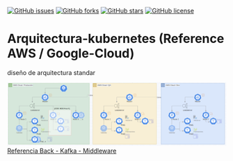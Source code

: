 [![GitHub issues](https://img.shields.io/github/issues/whuera/arquitectura-megaprofer)](https://github.com/whuera/arquitectura-megaprofer/issues)
[![GitHub forks](https://img.shields.io/github/forks/whuera/arquitectura-megaprofer)](https://github.com/whuera/arquitectura-megaprofer/network)
[![GitHub stars](https://img.shields.io/github/stars/whuera/arquitectura-megaprofer)](https://github.com/whuera/arquitectura-megaprofer/stargazers)
[![GitHub license](https://img.shields.io/github/license/whuera/arquitectura-megaprofer)](https://github.com/whuera/arquitectura-megaprofer/blob/master/LICENSE)

# Arquitectura-kubernetes (Reference AWS / Google-Cloud)
diseño de arquitectura standar 

![Arquitectura](https://github.com/whuera/arquitectura-megaprofer/blob/master/arquitectura-kubernetes.png)
[Referencia Back - Kafka - Middleware](https://viewer.diagrams.net/?highlight=0000ff&edit=_blank&layers=1&nav=1&title=arquitectura-megaprofer.drawio#Uhttps%3A%2F%2Fraw.githubusercontent.com%2Fwhuera%2Farquitectura-megaprofer%2Fmaster%2Farquitectura-megaprofer.drawio)
